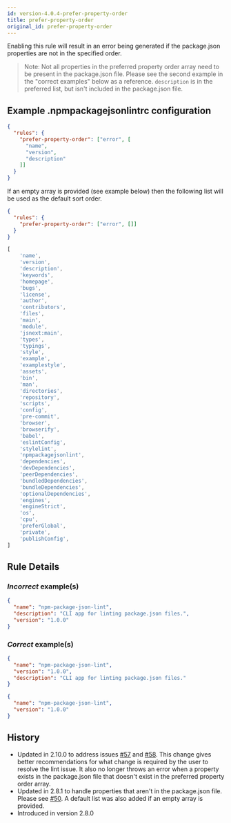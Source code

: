 ```yaml
---
id: version-4.0.4-prefer-property-order
title: prefer-property-order
original_id: prefer-property-order
---
```


Enabling this rule will result in an error being generated if the package.json properties are not in the specified order.

> Note: Not all properties in the preferred property order array need to be present in the package.json file. Please see the second example in the "correct examples" below as a reference. `description` is in the preferred list, but isn't included in the package.json file.

## Example .npmpackagejsonlintrc configuration

```json
{
  "rules": {
    "prefer-property-order": ["error", [
      "name",
      "version",
      "description"
    ]]
  }
}
```

If an empty array is provided (see example below) then the following list will be used as the default sort order.

```json
{
  "rules": {
    "prefer-property-order": ["error", []]
  }
}
```

```js
[
    'name',
    'version',
    'description',
    'keywords',
    'homepage',
    'bugs',
    'license',
    'author',
    'contributors',
    'files',
    'main',
    'module',
    'jsnext:main',
    'types',
    'typings',
    'style',
    'example',
    'examplestyle',
    'assets',
    'bin',
    'man',
    'directories',
    'repository',
    'scripts',
    'config',
    'pre-commit',
    'browser',
    'browserify',
    'babel',
    'eslintConfig',
    'stylelint',
    'npmpackagejsonlint',
    'dependencies',
    'devDependencies',
    'peerDependencies',
    'bundledDependencies',
    'bundleDependencies',
    'optionalDependencies',
    'engines',
    'engineStrict',
    'os',
    'cpu',
    'preferGlobal',
    'private',
    'publishConfig',
]
```

## Rule Details

### *Incorrect* example(s)

```json
{
  "name": "npm-package-json-lint",
  "description": "CLI app for linting package.json files.",
  "version": "1.0.0"
}
```

### *Correct* example(s)

```json
{
  "name": "npm-package-json-lint",
  "version": "1.0.0",
  "description": "CLI app for linting package.json files."
}
```

```json
{
  "name": "npm-package-json-lint",
  "version": "1.0.0"
}
```

## History

* Updated in 2.10.0 to address issues [#57](https://github.com/tclindner/npm-package-json-lint/issues/57) and [#58](https://github.com/tclindner/npm-package-json-lint/issues/58). This change gives better recommendations for what change is required by the user to resolve the lint issue. It also no longer throws an error when a property exists in the package.json file that doesn't exist in the preferred property order array.
* Updated in 2.8.1 to handle properties that aren't in the package.json file. Please see [#50](https://github.com/tclindner/npm-package-json-lint/issues/50). A default list was also added if an empty array is provided.
* Introduced in version 2.8.0
